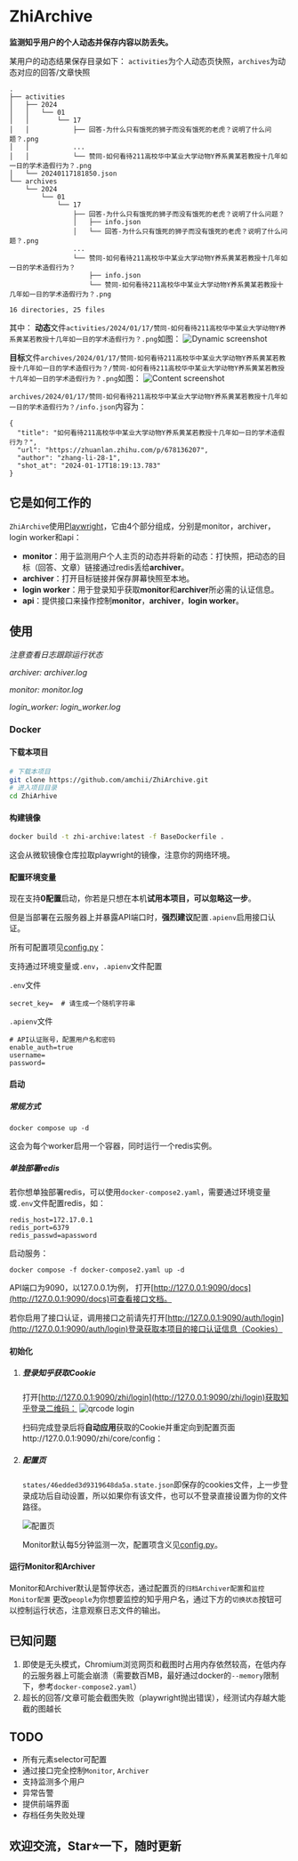 # ZhiArchive

**监测知乎用户的个人动态并保存内容以防丢失。**

某用户的动态结果保存目录如下：
`activities`为个人动态页快照，`archives`为动态对应的回答/文章快照

```
.
├── activities
│   ├── 2024
│   │   └── 01
│   │       └── 17
│   │           ├── 回答-为什么只有饿死的狮子而没有饿死的老虎？说明了什么问题？.png
│   │           ...
│   │           └── 赞同-如何看待211高校华中某业大学动物Y养系黄某若教授十几年如一日的学术造假行为？.png
│   └── 20240117181850.json
└── archives
    └── 2024
        └── 01
            └── 17
                ├── 回答-为什么只有饿死的狮子而没有饿死的老虎？说明了什么问题？
                │   ├── info.json
                │   └── 回答-为什么只有饿死的狮子而没有饿死的老虎？说明了什么问题？.png
                ...
                └── 赞同-如何看待211高校华中某业大学动物Y养系黄某若教授十几年如一日的学术造假行为？
                    ├── info.json
                    └── 赞同-如何看待211高校华中某业大学动物Y养系黄某若教授十几年如一日的学术造假行为？.png

16 directories, 25 files
```

其中：
**动态**文件`activities/2024/01/17/赞同-如何看待211高校华中某业大学动物Y养系黄某若教授十几年如一日的学术造假行为？.png`如图：
![Dynamic screenshot](./docs/static/dynamic_screenshot.png)



**目标**文件`archives/2024/01/17/赞同-如何看待211高校华中某业大学动物Y养系黄某若教授十几年如一日的学术造假行为？/赞同-如何看待211高校华中某业大学动物Y养系黄某若教授十几年如一日的学术造假行为？.png`如图：
![Content screenshot](./docs/static/content_screenshot.png)


`archives/2024/01/17/赞同-如何看待211高校华中某业大学动物Y养系黄某若教授十几年如一日的学术造假行为？/info.json`内容为：

```
{
  "title": "如何看待211高校华中某业大学动物Y养系黄某若教授十几年如一日的学术造假行为？",
  "url": "https://zhuanlan.zhihu.com/p/678136207",
  "author": "zhang-li-28-1",
  "shot_at": "2024-01-17T18:19:13.783"
}
```

## 它是如何工作的

`ZhiArchive`使用[Playwright](https://github.com/microsoft/playwright)，它由4个部分组成，分别是monitor，archiver，login worker和api：

- **monitor**：用于监测用户个人主页的动态并将新的动态：打快照，把动态的目标（回答、文章）链接通过redis丢给**archiver**。
- **archiver**：打开目标链接并保存屏幕快照至本地。
- **login worker**：用于登录知乎获取**monitor**和**archiver**所必需的认证信息。
- **api**：提供接口来操作控制**monitor**，**archiver**，**login worker**。

## 使用

*注意查看日志跟踪运行状态*

*archiver: archiver.log*

*monitor: monitor.log*

*login_worker: login_worker.log*



### Docker

#### 下载本项目

```sh
# 下载本项目
git clone https://github.com/amchii/ZhiArchive.git
# 进入项目目录
cd ZhiArhive
```

#### 构建镜像

```sh
docker build -t zhi-archive:latest -f BaseDockerfile .
```

这会从微软镜像仓库拉取playwright的镜像，注意你的网络环境。

#### 配置环境变量

现在支持**0配置**启动，你若是只想在本机**试用本项目，可以忽略这一步**。

但是当部署在云服务器上并暴露API端口时，**强烈建议**配置`.apienv`启用接口认证。

所有可配置项见[config.py](./archive/config.py)：

支持通过环境变量或`.env`，`.apienv`文件配置

`.env`文件

```
secret_key=  # 请生成一个随机字符串
```

`.apienv`文件

```
# API认证账号，配置用户名和密码
enable_auth=true
username=
password=
```

####

#### 启动

##### 常规方式

```
docker compose up -d
```

这会为每个worker启用一个容器，同时运行一个redis实例。

##### 单独部署redis

若你想单独部署redis，可以使用`docker-compose2.yaml`，需要通过环境变量或`.env`文件配置redis，如：

```
redis_host=172.17.0.1
redis_port=6379
redis_passwd=apassword
```

启动服务：

``````
docker compose -f docker-compose2.yaml up -d
``````



API端口为9090，以127.0.0.1为例，
打开[http://127.0.0.1:9090/docs](http://127.0.0.1:9090/docs)可查看接口文档。

若你启用了接口认证，调用接口之前请先打开[http://127.0.0.1:9090/auth/login](http://127.0.0.1:9090/auth/login)登录获取本项目的接口认证信息（Cookies）

#### 初始化

1. ##### 登录知乎获取Cookie

   打开[http://127.0.0.1:9090/zhi/login](http://127.0.0.1:9090/zhi/login)获取知乎登录二维码：
   ![qrcode login](./docs/static/qrcode_login.png)

   扫码完成登录后将**自动应用**获取的Cookie并重定向到配置页面http://127.0.0.1:9090/zhi/core/config：

2. ##### 配置页

   `states/46edded3d9319648da5a.state.json`即保存的cookies文件，上一步登录成功后自动设置，所以如果你有该文件，也可以不登录直接设置为你的文件路径。

   ![配置页](./docs/static/config.png)

   Monitor默认每5分钟监测一次，配置项含义见[config.py](./archive/config.py)。

#### 运行Monitor和Archiver

Monitor和Archiver默认是暂停状态，通过配置页的`归档Archiver配置`和`监控Monitor配置` 更改`people`为你想要监控的知乎用户名，通过下方的`切换状态`按钮可以控制运行状态，注意观察日志文件的输出。

## 已知问题

1. 即使是无头模式，Chromium浏览网页和截图时占用内存依然较高，在低内存的云服务器上可能会崩溃（需要数百MB，最好通过docker的`--memory`限制下，参考`docker-compose2.yaml`）
2. 超长的回答/文章可能会截图失败（playwright抛出错误），经测试内存越大能截的图越长


## TODO

- 所有元素selector可配置
- 通过接口完全控制`Monitor`, `Archiver`
- 支持监测多个用户
- 异常告警
- 提供前端界面
- 存档任务失败处理


## 欢迎交流，Star⭐️一下，随时更新
